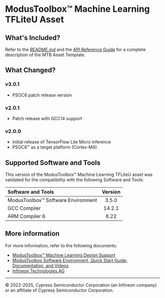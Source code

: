 # ModusToolbox™ Machine Learning TFLiteU Asset

## What's Included?

Refer to the [README.md](./README.md) and the [API Reference Guide](https://cypresssemiconductorco.github.io/mtb-asset-template/html/index.html) for a complete description of the MTB Asset Template.

## What Changed?

### v3.0.1

* PSOC6 patch release version

### v2.0.1

* Patch release with GCC14 support

### v2.0.0

* Initial release of TensorFlow Lite Micro inference
* PSOC6™ as a target platform (Cortex-M4)

## Supported Software and Tools

This version of the ModusToolbox™ Machine Learning TFLiteU asset was validated for the compatibility with the following Software and Tools:

| Software and Tools                                      | Version      |
| :---                                                    | :----:       |
| ModusToolbox™ Software Environment                      | 3.5.0        |
| GCC Compiler                                            | 14.2.1       |
| ARM Compiler 6                                          | 6.22         |

## More information

For more information, refer to the following documents:

* [ModusToolbox™ Machine Learning Design Support](https://www.infineon.com/cms/en/design-support/tools/sdk/modustoolbox-software/modustoolbox-machine-learning/)
* [ModusToolbox Software Environment, Quick Start Guide, Documentation, and Videos](https://www.cypress.com/products/modustoolbox-software-environment)
* [Infineon Technologies AG](https://www.infineon.com)

---
© 2022-2025, Cypress Semiconductor Corporation (an Infineon company) or an affiliate of Cypress Semiconductor Corporation.
